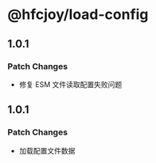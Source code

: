 # @hfcjoy/load-config

## 1.0.1

### Patch Changes

- 修复 ESM 文件读取配置失败问题

## 1.0.1

### Patch Changes

- 加载配置文件数据
